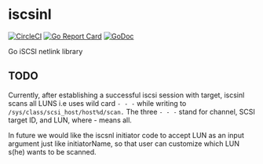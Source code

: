# iscsinl

[![CircleCI](https://circleci.com/gh/u-root/iscsinl.svg?style=svg)](https://circleci.com/gh/u-root/iscsinl)
[![Go Report Card](https://goreportcard.com/badge/github.com/u-root/iscsinl)](https://goreportcard.com/report/github.com/u-root/iscsinl)
[![GoDoc](https://godoc.org/github.com/u-root/iscsinl?status.svg)](https://godoc.org/github.com/u-root/iscsinl)

Go iSCSI netlink library

## TODO

Currently, after establishing a successful iscsi session with target, iscsinl scans all LUNS i.e
uses wild card `- - -` while writing to `/sys/class/scsi_host/host%d/scan.`
The three `- - -` stand for channel, SCSI target ID, and LUN, where - means all.

In future we would like the iscsnl initiator code to accept LUN as an input argument
just like initiatorName, so that user can customize which LUN s(he) wants to be scanned.
